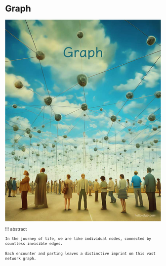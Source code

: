 # Graph

![Graph](../assets/covers/chapter_graph.jpg)

!!! abstract

    In the journey of life, we are like individual nodes, connected by countless invisible edges.
    
    Each encounter and parting leaves a distinctive imprint on this vast network graph.
